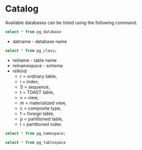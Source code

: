 # Catalog

Available databases can be listed using the following command:

```sql
select * from pg_database

```

- datname - database name


```sql
select * from pg_class;

```

- relname - table name
- relnamespace - schema
- relkind
  - r = ordinary table, 
  - i = index, 
  - S = sequence, 
  - t = TOAST table,
  - v = view, 
  - m = materialized view, 
  - c = composite type,
  - f = foreign table, 
  - p = partitioned table, 
  - I = partitioned index

```sql
select * from pg_namespace;

```

```sql
select * from pg_tablespace

```